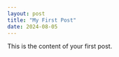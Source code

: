 ```yaml
---
layout: post
title: "My First Post"
date: 2024-08-05
---
```


This is the content of your first post.